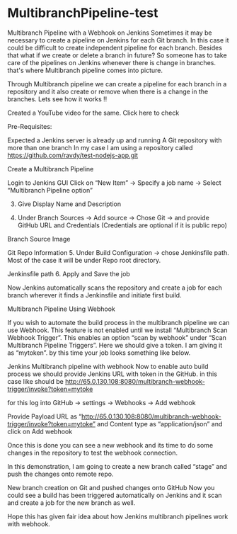 # MultibranchPipeline-test
Multibranch Pipeline with a Webhook on Jenkins
Sometimes it may be necessary to create a pipeline on Jenkins for each Git branch. In this case it could be difficult to create independent pipeline for each branch. Besides that what if we create or delete a branch in future? So someone has to take care of the pipelines on Jenkins whenever there is change in branches. that's where Multibranch pipeline comes into picture.

Through Multibranch pipeline we can create a pipeline for each branch in a repository and it also create or remove when there is a change in the branches. Lets see how it works !!

Created a YouTube video for the same. Click here to check

Pre-Requisites:

Expected a Jenkins server is already up and running
A Git repository with more than one branch
In my case I am using a repository called https://github.com/ravdy/test-nodejs-app.git

Create a Multibranch Pipeline

Login to Jenkins GUI
Click on “New Item” → Specify a job name → Select “Multibranch Pipeline option”

3. Give Display Name and Description

4. Under Branch Sources → Add source → Chose Git → and provide GitHub URL and Credentials (Credentials are optional if it is public repo)


Branch Source Image

Git Repo Information
5. Under Build Configuration → chose Jenkinsfile path. Most of the case it will be under Repo root directory.


Jenkinsfile path
6. Apply and Save the job

Now Jenkins automatically scans the repository and create a job for each branch wherever it finds a Jenkinsfile and initiate first build.


Multibranch Pipeline
Using Webhook

If you wish to automate the build process in the multibranch pipeline we can use Webhook. This feature is not enabled until we install “Multibranch Scan Webhook Trigger”. This enables an option “scan by webhook” under “Scan Multibranch Pipeline Triggers”. Here we should give a token. I am giving it as “mytoken”. by this time your job looks something like below.


Jenkins Multibranch pipeline with webhook
Now to enable auto build process we should provide Jenkins URL with token in the GitHub. in this case like should be http://65.0.130.108:8080/multibranch-webhook-trigger/invoke?token=mytoke

for this log into GitHub → settings → Webhooks → Add webhook


Provide Payload URL as “http://65.0.130.108:8080/multibranch-webhook-trigger/invoke?token=mytoke” and Content type as “application/json” and click on Add webhook


Once this is done you can see a new webhook and its time to do some changes in the repository to test the webhook connection.


In this demonstration, I am going to create a new branch called “stage” and push the changes onto remote repo.


New branch creation on Git and pushed changes onto GitHub
Now you could see a build has been triggered automatically on Jenkins and it scan and create a job for the new branch as well.


Hope this has given fair idea about how Jenkins multibranch pipelines work with webhook.
